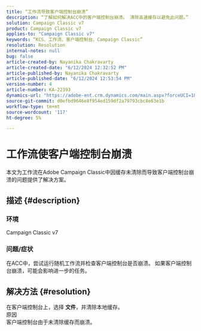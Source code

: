 ```yaml
---
title: “工作流导致客户端控制台崩溃”
description: “了解如何解决ACC中的客户端控制台崩溃。 清除高速缓存以避免此问题。”
solution: Campaign Classic v7
product: Campaign Classic v7
applies-to: "Campaign Classic v7"
keywords: “KCS、工作流、客户端控制台、Campaign Classic”
resolution: Resolution
internal-notes: null
bug: false
article-created-by: Nayanika Chakravarty
article-created-date: "6/12/2024 12:32:52 PM"
article-published-by: Nayanika Chakravarty
article-published-date: "6/12/2024 12:53:54 PM"
version-number: 4
article-number: KA-22393
dynamics-url: "https://adobe-ent.crm.dynamics.com/main.aspx?forceUCI=1&pagetype=entityrecord&etn=knowledgearticle&id=8df36bdc-b728-ef11-840b-6045bd0065b6"
source-git-commit: d0efbd9646e8f954ed159df2a79793cbc8e63e1b
workflow-type: tm+mt
source-wordcount: '117'
ht-degree: 5%

---
```


# 工作流使客户端控制台崩溃


本文为工作流在Adobe Campaign Classic中因缓存未清除而导致客户端控制台崩溃的问题提供了解决方案。

## 描述 {#description}


### <b>环境 </b>

Campaign Classic v7

### <b>问题/症状</b>

在ACC中，尝试运行随机工作流并检查客户端控制台是否崩溃。 如果客户端控制台崩溃，可能会影响进一步的任务。






## 解决方法 {#resolution}


在客户端控制台上，选择 <b>文件</b>，并清除本地缓存。
<br>原因<br>
客户端控制台由于未清除缓存而崩溃。
